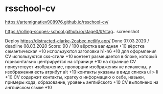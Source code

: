 # rsschool-cv
https://artemignatiev908976.github.io/rsschool-cv/

https://rolling-scopes-school.github.io/stage0/#/stag..
screenshot

Deploy https://distracted-clarke-2cabec.netlify.app/
Done 07.03.2020 / deadline 08.03.2020
Score: 90 / 100
вёрстка валидная +10
вёрстка семантическая +10
используются заголовки h1-h6 +10
для оформления СV используются css-стили +10
контент размещается в блоке, который горизонтально центрируется на странице +10
на странице СV присутствует изображение, пропорции изображения не искажены, у изображения есть атрибут alt +10
контакты указаны в виде списка ul > li +10
CV содержит контакты, краткую информацию о себе, навыки, примеры кода, образование, уровень английского +10
CV выполнено на английском языке +10
